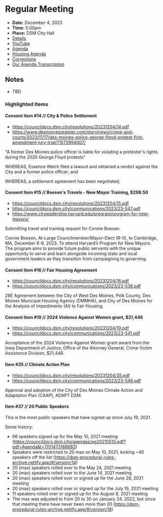 # Regular Meeting

- **Date:** December 4, 2023
- **Time:** 5:00pm
- **Place:** DSM City Hall
- [Details](https://www.dsm.city/citycouncil_detail_T60_R2642.php)
- [YouTube](https://youtube.com/live/9RplG5lE2-U?feature=share)
- [Agenda](https://councildocs.dsm.city/agendas/ag20231204.pdf)
- [Housing Agenda](https://councildocs.dsm.city/agendas/mg20231204.pdf)
- [Corrections](https://councildocs.dsm.city/corrections/20231204%20CAP.pdf)
- [Our Agenda Transcription](#/view/agenda~2023~transcription~12-04_RM)

## Notes

- TBD

### Highlighted Items

#### Consent Item #14 // City & Police Settlement

- https://councildocs.dsm.city/resolutions/20231204/14.pdf
- https://www.desmoinesregister.com/story/news/crime-and-courts/2023/11/17/des-moines-police-george-floyd-protest-first-amendment-jury-trial/71572994007/

"A former Des Moines police officer is liable for violating a protester's rights during the 2020 George Floyd protests"

WHEREAS, Essence Welch filed a lawsuit and obtained a verdict against the City and a
former police officer; and

WHEREAS, a settlement agreement has been negotiated;

#### Consent Item #15 // Boesen's Travels - New Mayor Training, $298.50

- https://councildocs.dsm.city/resolutions/20231204/15.pdf
- https://councildocs.dsm.city/communications/2023/23-547.pdf
- https://www.cityleadership.harvard.edu/program/program-for-new-mayors/

Submitting travel and training request for Connie Boesen.

Connie Boesen, At-Large Councilmember/Mayor-Elect (R-0), to Cambridge, MA, December 6-8,
2023. To attend Harvard’s Program for New Mayors. The program aims to provide future public
servants with the unique opportunity to serve and learn alongside incoming state and local government
leaders as they transition from campaigning to governing.

#### Consent Item #16 // Fair Housing Agreement

- https://councildocs.dsm.city/resolutions/20231204/16.pdf
- https://councildocs.dsm.city/communications/2023/23-536.pdf

28E Agreement between the City of West Des Moines, Polk County, Des Moines Municipal Housing Agency (DMMHA), and City of Des Moines for the Analysis of Impediments (AI) to Fair Housing. 

#### Consent Item #19 // 2024 Violence Against Women grant, $21,446

- https://councildocs.dsm.city/resolutions/20231204/19.pdf
- https://councildocs.dsm.city/communications/2023/23-541.pdf

Acceptance of the 2024 Violence Against Women grant award from the Iowa Department of Justice, Office of the Attorney General, Crime Victim Assistance Division, $21,446. 

#### Item #35 // Climate Action Plan

- https://councildocs.dsm.city/resolutions/20231204/35.pdf
- https://councildocs.dsm.city/communications/2023/23-546.pdf

Approval and adoption of the City of Des Moines Climate Action and Adaptation Plan (CAAP), ADAPT DSM. 

#### Item #37 // 20 Public Speakers

This is the most public speakers that have signed up since July 19, 2021.

Some history:

- 66 speakers signed up for the May 10, 2021 meeting (https://councildocs.dsm.city/agendas/ag20210510.pdf?pdf=Agenda&t=1701473168683)
- Speakers were restricted to 20 max on May 10, 2021, kicking ~40 speakers off the list (https://dsm-procedural-rules-archive.netlify.app/#/version/14)
- 20 (max) speakers rolled over to the May 24, 2021 meeting
- 20 (max) speakers rolled over to the June 14, 2021 meeting
- 20 (max) speakers rolled over or signed up for the June 28, 2021 meeting
- 20 (max) speakers rolled over or signed up for the July 19, 2021 meeting
- 11 speakers rolled over or signed up for the August 9, 2021 meeting
- The max was adjusted to from 20 to 30 on January 24, 2022, but since that meeting there have never been more than 20 (https://dsm-procedural-rules-archive.netlify.app/#/version/18)
